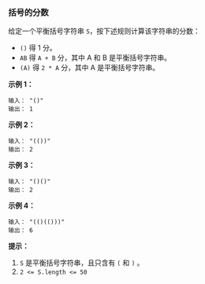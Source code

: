 ### 括号的分数 ###
给定一个平衡括号字符串 `S`，按下述规则计算该字符串的分数：

* `()` 得 1 分。
* `AB` 得 `A + B` 分，其中 A 和 B 是平衡括号字符串。
* `(A)` 得 `2 * A` 分，其中 A 是平衡括号字符串。


**示例 1：**

```
输入： "()"
输出： 1
```

**示例 2：**

```
输入： "(())"
输出： 2
```

**示例 3：**

```
输入： "()()"
输出： 2
```

**示例 4：**

```
输入： "(()(()))"
输出： 6
```



**提示：**

1. `S` 是平衡括号字符串，且只含有 `(` 和 `)` 。
2. `2 <= S.length <= 50`

